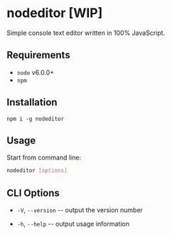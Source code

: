 # nodeditor [WIP]

Simple console text editor written in 100% JavaScript.

## Requirements

- `node` v6.0.0+
- `npm`

## Installation

`npm i -g nodeditor`

## Usage

Start from command line:

```sh
nodeditor [options]
```

## CLI Options

- `-V`, `--version` -- output the version number

- `-h`, `--help` -- output usage information
